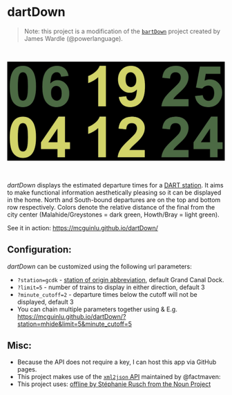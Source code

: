 # dartDown

> Note: this project is a modification of the [`bartDown`](https://github.com/powerlanguage/bartDown) project created by James Wardle (@powerlanguage).

<br>

![dartDown](screenshots/dartDown.jpg)

<br>

_dartDown_ displays the estimated departure times for a [DART station](https://www.irishrail.ie/).  It aims to make functional information aesthetically pleasing so it can be displayed in the home. North and South-bound departures are on the top and bottom row respectively.  Colors denote the relative distance of the final from the city center (Malahide/Greystones = dark green, Howth/Bray = light green).

See it in action: https://mcguinlu.github.io/dartDown/

## Configuration:

_dartDown_ can be customized using the following url parameters:

* `?station=gcdk` - [station of origin abbreviation](https://api.irishrail.ie/realtime/realtime.asmx/getAllStationsXML), default Grand Canal Dock.
* `?limit=5` - number of trains to display in either direction, default 3
* `?minute_cutoff=2` - departure times below the cutoff will not be displayed, default 3
* You can chain multiple parameters together using & E.g. https://mcguinlu.github.io/dartDown/?station=mhide&limit=5&minute_cutoff=5

## Misc:

* Because the API does not require a key, I can host this app via GitHub pages.
* This project makes use of the [`xml2json` API](https://github.com/factmaven/xml-to-json) maintained by @factmaven: 
* This project uses: [offline by Stéphanie Rusch from the Noun Project](https://thenounproject.com/term/offline/90580)
